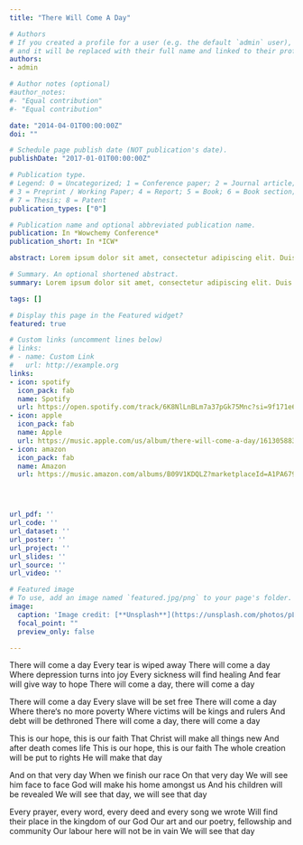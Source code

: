 ```yaml
---
title: "There Will Come A Day"

# Authors
# If you created a profile for a user (e.g. the default `admin` user), write the username (folder name) here 
# and it will be replaced with their full name and linked to their profile.
authors:
- admin

# Author notes (optional)
#author_notes:
#- "Equal contribution"
#- "Equal contribution"

date: "2014-04-01T00:00:00Z"
doi: ""

# Schedule page publish date (NOT publication's date).
publishDate: "2017-01-01T00:00:00Z"

# Publication type.
# Legend: 0 = Uncategorized; 1 = Conference paper; 2 = Journal article;
# 3 = Preprint / Working Paper; 4 = Report; 5 = Book; 6 = Book section;
# 7 = Thesis; 8 = Patent
publication_types: ["0"]

# Publication name and optional abbreviated publication name.
publication: In *Wowchemy Conference*
publication_short: In *ICW*

abstract: Lorem ipsum dolor sit amet, consectetur adipiscing elit. Duis posuere tellus ac convallis placerat. Proin tincidunt magna sed ex sollicitudin condimentum. Sed ac faucibus dolor, scelerisque sollicitudin nisi. Cras purus urna, suscipit quis sapien eu, pulvinar tempor diam. Quisque risus orci, mollis id ante sit amet, gravida egestas nisl. Sed ac tempus magna. Proin in dui enim. Donec condimentum, sem id dapibus fringilla, tellus enim condimentum arcu, nec volutpat est felis vel metus. Vestibulum sit amet erat at nulla eleifend gravida.

# Summary. An optional shortened abstract.
summary: Lorem ipsum dolor sit amet, consectetur adipiscing elit. Duis posuere tellus ac convallis placerat. Proin tincidunt magna sed ex sollicitudin condimentum.

tags: []

# Display this page in the Featured widget?
featured: true

# Custom links (uncomment lines below)
# links:
# - name: Custom Link
#   url: http://example.org
links:
- icon: spotify
  icon_pack: fab
  name: Spotify
  url: https://open.spotify.com/track/6K8NlLnBLm7a37pGk75Mnc?si=9f171e603c784ec6
- icon: apple
  icon_pack: fab
  name: Apple
  url: https://music.apple.com/us/album/there-will-come-a-day/1613058837?i=1613058839
- icon: amazon
  icon_pack: fab
  name: Amazon
  url: https://music.amazon.com/albums/B09V1KDQLZ?marketplaceId=A1PA6795UKMFR9&musicTerritory=DE&ref=dm_sh_hM7MPaiOsQE24ENM7XvYKGIcO&trackAsin=B09V1LK23V




url_pdf: ''
url_code: ''
url_dataset: ''
url_poster: ''
url_project: ''
url_slides: ''
url_source: ''
url_video: ''

# Featured image
# To use, add an image named `featured.jpg/png` to your page's folder. 
image:
  caption: 'Image credit: [**Unsplash**](https://unsplash.com/photos/pLCdAaMFLTE)'
  focal_point: ""
  preview_only: false

---
```


There will come a day
Every tear is wiped away
There will come a day
Where depression turns into joy
Every sickness will find healing
And fear will give way to hope
There will come a day, there will come a day

There will come a day
Every slave will be set free
There will come a day
Where there‘s no more poverty
Where victims will be kings and rulers
And debt will be dethroned
There will come a day, there will come a day

This is our hope, this is our faith
That Christ will make all things new
And after death comes life
This is our hope, this is our faith 
The whole creation will be put to rights
He will make that day

And on that very day
When we finish our race
On that very day
We will see him face to face
God will make his home amongst us
And his children will be revealed
We will see that day, we will see that day

Every prayer, every word, every deed and every song we wrote
Will find their place in the kingdom of our God 
Our art and our poetry, fellowship and community
Our labour here will not be in vain
We will see that day
